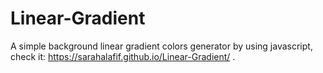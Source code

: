 # Linear-Gradient
A simple background linear gradient colors generator by using javascript,
check it: https://sarahalafif.github.io/Linear-Gradient/ .
